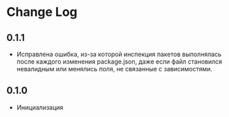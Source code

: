 # Change Log

## 0.1.1

- Исправлена ошибка, из-за которой инспекция пакетов выполнялась после каждого изменения package.json, даже если файл становился невалидным или менялись поля, не связанные с зависимостями.

## 0.1.0

- Инициализация